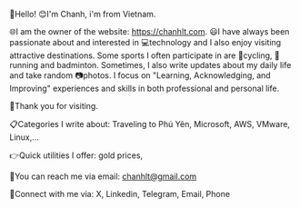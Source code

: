 👋Hello! <space><space>
😊I'm Chanh, i'm from Vietnam. 

🌐I am the owner of the website: https://chanhlt.com.
😃I have always been passionate about and interested in 💻technology and I also enjoy visiting attractive destinations.
Some sports I often participate in are 🚴cycling, 🏃running and badminton. 
Sometimes, I also write updates about my daily life and take random 📷photos. 
I focus on "Learning, Acknowledging, and Improving" experiences and skills in both professional and personal life. 

👏Thank you for visiting.

📋Categories I write about: Traveling to Phú Yên, Microsoft, AWS, VMware, Linux,...

👉Quick utilities I offer: gold prices,

📧You can reach me via email: chanhlt@gmail.com 

💁Connect with me via: X, Linkedin, Telegram, Email, Phone


